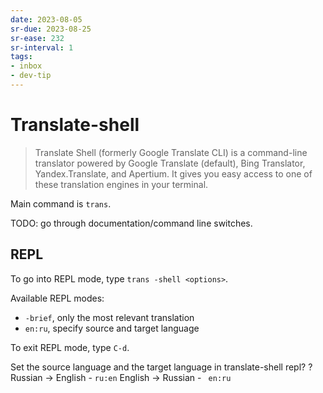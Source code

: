 ```yaml
---
date: 2023-08-05
sr-due: 2023-08-25
sr-ease: 232
sr-interval: 1
tags:
- inbox
- dev-tip
---
```


# Translate-shell

> Translate Shell (formerly Google Translate CLI) is a command-line translator
> powered by Google Translate (default), Bing Translator, Yandex.Translate, and
> Apertium. It gives you easy access to one of these translation engines in your
> terminal.

Main command is `trans`.

TODO: go through documentation/command line switches.

## REPL

To go into REPL mode, type `trans -shell <options>`.

Available REPL modes:
- `-brief`, only the most relevant translation
- `en:ru`, specify source and target language

To exit REPL mode, type `C-d`.

Set the source language and the target language in translate-shell repl?
?
Russian → English - `ru:en`
English → Russian - ` en:ru`